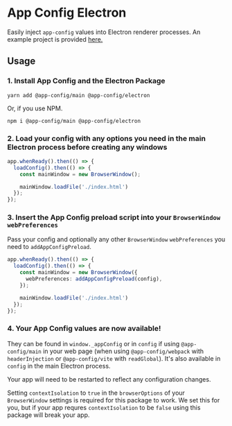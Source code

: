 # App Config Electron

Easily inject `app-config` values into Electron renderer processes. An example project is provided [here.](https://github.com/launchcodedev/app-config/tree/master/examples/electron-project)

## Usage

### 1. Install App Config and the Electron Package

```shell
yarn add @app-config/main @app-config/electron
```

Or, if you use NPM.

```shell
npm i @app-config/main @app-config/electron
```

### 2. Load your config with any options you need in the main Electron process before creating any windows
```typescript
app.whenReady().then(() => {
  loadConfig().then(() => {
    const mainWindow = new BrowserWindow();

    mainWindow.loadFile('./index.html')
  });
});
```

### 3. Insert the App Config preload script into your `BrowserWindow` `webPreferences`

Pass your config and optionally any other `BrowserWindow` `webPreferences` you need to `addAppConfigPreload`.
```typescript
app.whenReady().then(() => {
  loadConfig().then(() => {
    const mainWindow = new BrowserWindow({
      webPreferences: addAppConfigPreload(config),
    });

    mainWindow.loadFile('./index.html')
  });
});
```

### 4. Your App Config values are now available!

They can be found in `window._appConfig` or in `config` if using `@app-config/main` in your web page (when using `@app-config/webpack` with `headerInjection` or `@app-config/vite` with `readGlobal`). It's also available in `config` in the main Electron process.

Your app will need to be restarted to reflect any configuration changes.

Setting `contextIsolation` to `true` in the `browserOptions` of your `BrowserWindow` settings is required for this package to work. We set this for you, but if your app requres `contextIsolation` to be `false` using this package will break your app.
